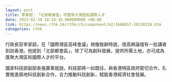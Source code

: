 ```yaml
---
layout: post
title: 李家超︰「北部都會區」可匯聚大灣區和國際人才
date: 2023-02-20 18:24:16.000000000 +08:00
link: https://news.rthk.hk/rthk/ch/component/k2/1688657-20230220.htm
categories: rthk
---
```


行政長官李家超，在「國際灣區高峰會議」視像致辭時說，很高興論壇有一批講者到訪香港。他提到「北部都會區」，除了可為創科發展，提供所需土地，亦可成為匯聚大灣區和國際人才的平台。

國家科技部副部長張廣軍就說，科技部將一如既往，與香港特區政府密切合作，扎實推進兩地科技創新合作，合力推動科技創新，賦能香港經濟社會發展。
